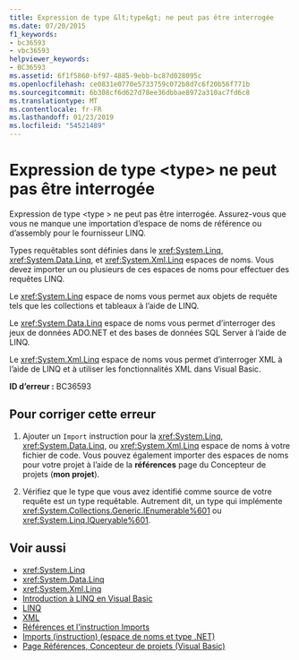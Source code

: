 ```yaml
---
title: Expression de type &lt;type&gt; ne peut pas être interrogée
ms.date: 07/20/2015
f1_keywords:
- bc36593
- vbc36593
helpviewer_keywords:
- BC36593
ms.assetid: 6f1f5860-bf97-4885-9ebb-bc87d028095c
ms.openlocfilehash: ce0831e0770e5733759c072b8d7c6f20b56f771b
ms.sourcegitcommit: 6b308cf6d627d78ee36dbbae8972a310ac7fd6c8
ms.translationtype: MT
ms.contentlocale: fr-FR
ms.lasthandoff: 01/23/2019
ms.locfileid: "54521489"
---
```

# <a name="expression-of-type-lttypegt-is-not-queryable"></a>Expression de type &lt;type&gt; ne peut pas être interrogée
Expression de type \<type > ne peut pas être interrogée. Assurez-vous que vous ne manque une importation d’espace de noms de référence ou d’assembly pour le fournisseur LINQ.  
  
 Types requêtables sont définies dans le <xref:System.Linq>, <xref:System.Data.Linq>, et <xref:System.Xml.Linq> espaces de noms. Vous devez importer un ou plusieurs de ces espaces de noms pour effectuer des requêtes LINQ.  
  
 Le <xref:System.Linq> espace de noms vous permet aux objets de requête tels que les collections et tableaux à l’aide de LINQ.  
  
 Le <xref:System.Data.Linq> espace de noms vous permet d’interroger des jeux de données ADO.NET et des bases de données SQL Server à l’aide de LINQ.  
  
 Le <xref:System.Xml.Linq> espace de noms vous permet d’interroger XML à l’aide de LINQ et à utiliser les fonctionnalités XML dans Visual Basic.  
  
 **ID d’erreur :** BC36593  
  
## <a name="to-correct-this-error"></a>Pour corriger cette erreur  
  
1.  Ajouter un `Import` instruction pour la <xref:System.Linq>, <xref:System.Data.Linq>, ou <xref:System.Xml.Linq> espace de noms à votre fichier de code. Vous pouvez également importer des espaces de noms pour votre projet à l’aide de la **références** page du Concepteur de projets (**mon projet**).  
  
2.  Vérifiez que le type que vous avez identifié comme source de votre requête est un type requêtable. Autrement dit, un type qui implémente <xref:System.Collections.Generic.IEnumerable%601> ou <xref:System.Linq.IQueryable%601>.  
  
## <a name="see-also"></a>Voir aussi
- <xref:System.Linq>
- <xref:System.Data.Linq>
- <xref:System.Xml.Linq>
- [Introduction à LINQ en Visual Basic](../../../visual-basic/programming-guide/language-features/linq/introduction-to-linq.md)
- [LINQ](../../../visual-basic/programming-guide/language-features/linq/index.md)
- [XML](../../../visual-basic/programming-guide/language-features/xml/index.md)
- [Références et l’instruction Imports](../../../visual-basic/programming-guide/program-structure/references-and-the-imports-statement.md)
- [Imports (instruction) (espace de noms et type .NET)](../../../visual-basic/language-reference/statements/imports-statement-net-namespace-and-type.md)
- [Page Références, Concepteur de projets (Visual Basic)](/visualstudio/ide/reference/references-page-project-designer-visual-basic)
